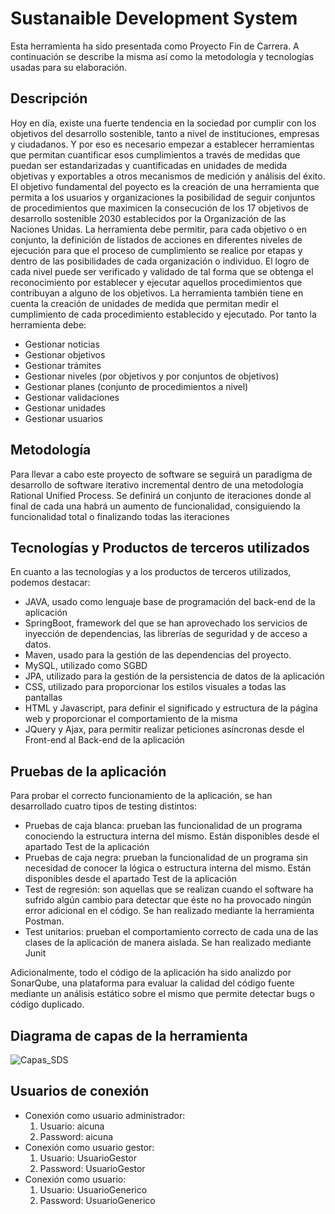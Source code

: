 # Sustanaible Development System
Esta herramienta ha sido presentada como Proyecto Fin de Carrera. A continuación se describe la misma así como la metodología y tecnologías usadas para su elaboración.
## Descripción
Hoy en día, existe una fuerte tendencia en la sociedad por cumplir con los objetivos del desarrollo sostenible, tanto a nivel de instituciones, empresas y ciudadanos. 
Y por eso es necesario empezar a establecer herramientas que permitan cuantificar esos cumplimientos a través de medidas que puedan ser estandarizadas y cuantificadas 
en unidades de medida objetivas y exportables a otros mecanismos de medición y análisis del éxito. 
El objetivo fundamental del poyecto es la creación de una herramienta que permita a los usuarios y organizaciones la posibilidad de seguir conjuntos de procedimientos 
que maximicen la consecución de los 17 objetivos de desarrollo sostenible 2030 establecidos por la Organización de las Naciones Unidas. La herramienta debe permitir, 
para cada objetivo o en conjunto, la definición de listados de acciones en diferentes niveles de ejecución para que el proceso de cumplimiento se realice por etapas y 
dentro de las posibilidades de cada organización o individuo. El logro de cada nivel puede ser verificado y validado de tal forma que se obtenga el reconocimiento por 
establecer y ejecutar aquellos procedimientos que contribuyan a alguno de los objetivos. 
La herramienta también tiene en cuenta la creación de unidades de medida que permitan medir el cumplimiento de cada procedimiento establecido y ejecutado. Por tanto la 
herramienta debe: 
  - Gestionar noticias 
  - Gestionar objetivos 
  - Gestionar trámites 
  - Gestionar niveles (por objetivos y por conjuntos de objetivos) 
  - Gestionar planes (conjunto de procedimientos a nivel) 
  - Gestionar validaciones 
  - Gestionar unidades 
  - Gestionar usuarios
  
## Metodología
Para llevar a cabo este proyecto de software se seguirá un paradigma de desarrollo de software iterativo incremental dentro de una metodología Rational Unified Process. Se definirá un conjunto de iteraciones donde al final de cada una habrá un aumento de funcionalidad, consiguiendo la funcionalidad total o finalizando todas las iteraciones

## Tecnologías y Productos de terceros utilizados
En cuanto a las tecnologías y a los productos de terceros utilizados, podemos destacar:
  - JAVA, usado como lenguaje base de programación del back-end de la aplicación
  - SpringBoot, framework del que se han aprovechado los servicios de inyección de dependencias, las librerías de seguridad y de acceso a datos.
  - Maven, usado para la gestión de las dependencias del proyecto.
  - MySQL, utilizado como SGBD
  - JPA, utilizado para la gestión de la persistencia de datos de la aplicación
  - CSS, utilizado para proporcionar los estilos visuales a todas las pantallas
  - HTML y Javascript, para definir el significado y estructura de la página web y proporcionar el comportamiento de la misma
  - JQuery y Ajax, para permitir realizar peticiones asíncronas desde el Front-end al Back-end de la aplicación

## Pruebas de la aplicación
Para probar el correcto funcionamiento de la aplicación, se han desarrollado cuatro tipos de testing distintos:
  - Pruebas de caja blanca: prueban las funcionalidad de un programa conociendo la estructura interna del mismo. Están disponibles desde el apartado Test de la aplicación
  - Pruebas de caja negra: prueban la funcionalidad de un programa sin necesidad de conocer la lógica o estructura interna del mismo. Están disponibles desde el      apartado Test de la aplicación
  - Test de regresión: son aquellas que se realizan cuando el software ha sufrido algún cambio para detectar que éste no ha provocado ningún error adicional en el código. Se han realizado mediante la herramienta Postman.
  - Test unitarios: prueban el comportamiento correcto de cada una de las clases de la aplicación de manera aislada. Se han realizado mediante Junit

Adicionalmente, todo el código de la aplicación ha sido analizdo por SonarQube, una plataforma para evaluar la calidad del código fuente mediante un análisis estático sobre el mismo que permite detectar bugs o código duplicado.

## Diagrama de capas de la herramienta
![Capas_SDS](https://user-images.githubusercontent.com/88203308/187065354-e8d402e4-c44c-4f47-92db-a79dae4d2a0b.png)

## Usuarios de conexión
- Conexión como usuario administrador:
     1. Usuario: aicuna
     2. Password: aicuna
- Conexión como usuario gestor:
     1. Usuario: UsuarioGestor
     2. Password: UsuarioGestor
- Conexión como usuario:
     1. Usuario: UsuarioGenerico
     2. Password: UsuarioGenerico
